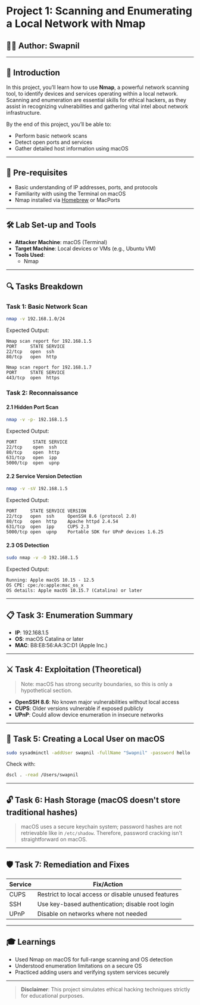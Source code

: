 
# Project 1: Scanning and Enumerating a Local Network with Nmap


## 👨‍💻 Author: Swapnil

---

## 🧠 Introduction

In this project, you’ll learn how to use **Nmap**, a powerful network scanning tool, to identify devices and services operating within a local network. Scanning and enumeration are essential skills for ethical hackers, as they assist in recognizing vulnerabilities and gathering vital intel about network infrastructure.

By the end of this project, you’ll be able to:

- Perform basic network scans
- Detect open ports and services
- Gather detailed host information using macOS

---

## 🧾 Pre-requisites

- Basic understanding of IP addresses, ports, and protocols
- Familiarity with using the Terminal on macOS
- Nmap installed via [Homebrew](https://brew.sh/) or MacPorts

---

## 🛠 Lab Set-up and Tools

- **Attacker Machine**: macOS (Terminal)
- **Target Machine**: Local devices or VMs (e.g., Ubuntu VM)
- **Tools Used**:  
  - Nmap  

---

## 🔍 Tasks Breakdown

### Task 1: Basic Network Scan

```bash
nmap -v 192.168.1.0/24
```

Expected Output:
```
Nmap scan report for 192.168.1.5
PORT     STATE SERVICE
22/tcp   open  ssh
80/tcp   open  http

Nmap scan report for 192.168.1.7
PORT     STATE SERVICE
443/tcp  open  https
```

### Task 2: Reconnaissance

#### 2.1 Hidden Port Scan
```bash
nmap -v -p- 192.168.1.5
```

Expected Output:
```
PORT      STATE SERVICE
22/tcp    open  ssh
80/tcp    open  http
631/tcp   open  ipp
5000/tcp  open  upnp
```

#### 2.2 Service Version Detection
```bash
nmap -v -sV 192.168.1.5
```

Expected Output:
```
PORT     STATE SERVICE VERSION
22/tcp   open  ssh     OpenSSH 8.6 (protocol 2.0)
80/tcp   open  http    Apache httpd 2.4.54
631/tcp  open  ipp     CUPS 2.3
5000/tcp open  upnp    Portable SDK for UPnP devices 1.6.25
```

#### 2.3 OS Detection
```bash
sudo nmap -v -O 192.168.1.5
```

Expected Output:
```
Running: Apple macOS 10.15 - 12.5
OS CPE: cpe:/o:apple:mac_os_x
OS details: Apple macOS 10.15.7 (Catalina) or later
```

---

## 📋 Task 3: Enumeration Summary

- **IP**: 192.168.1.5  
- **OS**: macOS Catalina or later  
- **MAC**: B8:E8:56:AA:3C:D1 (Apple Inc.)

---

## ⚔️ Task 4: Exploitation (Theoretical)

> Note: macOS has strong security boundaries, so this is only a hypothetical section.

- **OpenSSH 8.6**: No known major vulnerabilities without local access
- **CUPS**: Older versions vulnerable if exposed publicly
- **UPnP**: Could allow device enumeration in insecure networks

---

## 👤 Task 5: Creating a Local User on macOS

```bash
sudo sysadminctl -addUser swapnil -fullName "Swapnil" -password hello
```

Check with:
```bash
dscl . -read /Users/swapnil
```

---

## 🔓 Task 6: Hash Storage (macOS doesn't store traditional hashes)

> macOS uses a secure keychain system; password hashes are not retrievable like in `/etc/shadow`. Therefore, password cracking isn't straightforward on macOS.

---

## 🛡️ Task 7: Remediation and Fixes

| Service     | Fix/Action                                      |
|-------------|--------------------------------------------------|
| CUPS        | Restrict to local access or disable unused features |
| SSH         | Use key-based authentication; disable root login |
| UPnP        | Disable on networks where not needed              |

---

## 🎓 Learnings

- Used Nmap on macOS for full-range scanning and OS detection  
- Understood enumeration limitations on a secure OS  
- Practiced adding users and verifying system services securely  

---

> **Disclaimer**: This project simulates ethical hacking techniques strictly for educational purposes.
